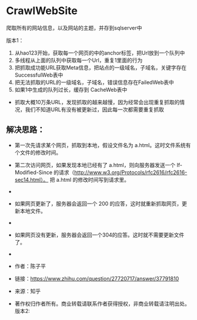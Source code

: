 # CrawlWebSite
爬取所有的网站信息，以及网站的主题，并存到sqlserver中

版本1：

1. 从hao123开始，获取每一个网页的中的anchor标签，把Url放到一个队列中
2. 多线程从上面的队列中获取每一个Url，重复1里面的行为
3. 把抓取成功能URL获取Meta信息，把站点的一级域名，子域名，关键字存在SuccessfulWeb表中
4. 把无法抓取的URL的一级域名，子域名，错误信息存在FailedWeb表中
5. 如果1中生成的队列过长，缓存到 CacheWeb表中


* 抓取大概10万条URL，发现抓取的越来越慢，因为经常会出现重复抓取的情况，我们不知道URL有没有被更新过，因此每一次都需要重复抓取

## 解决思路：  

* 第一次先请求某个网页，抓取到本地，假设文件名为 a.html。这时文件系统有个文件的修改时间。
* 第二次访问网页，如果发现本地已经有了 a.html，则向服务器发送一个 If-Modified-Since 的请求（http://www.w3.org/Protocols/rfc2616/rfc2616-sec14.html）。 把 a.html 的修改时间写到请求里。
* 
* 如果网页更新了，服务器会返回一个 200 的应答，这时就重新抓取网页，更新本地文件。
* 
* 如果网页没有更新，服务器会返回一个304的应答。这时就不需要更新文件了。
* 
* 作者：陈子平
* 链接：https://www.zhihu.com/question/27720717/answer/37791810
* 来源：知乎

* 著作权归作者所有。商业转载请联系作者获得授权，非商业转载请注明出处。
版本2:
